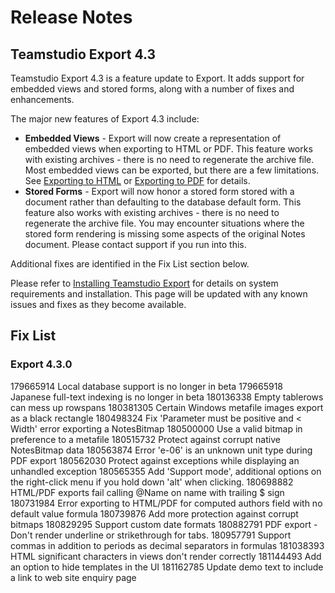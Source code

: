 # Release Notes
## Teamstudio Export 4.3
Teamstudio Export 4.3 is a feature update to Export. It adds support for embedded views and stored forms, along with a number of fixes and enhancements.

The major new features of Export 4.3 include:

* **Embedded Views** - Export will now create a representation of embedded views when exporting to HTML or PDF. This feature works with existing archives - there is no need to regenerate the archive file.
  Most embedded views can be exported, but there are a few limitations. See [Exporting to HTML](html.md#embedded-views) or [Exporting to PDF](pdf.md#embedded-views) for details.
* **Stored Forms** - Export will now honor a stored form stored with a document rather than defaulting to the database default form. This feature also works with existing archives - there is no need to regenerate the archive file. You may encounter situations where the stored form rendering is missing some aspects of the original Notes document. Please contact support if you run into this.

Additional fixes are identified in the Fix List section below.

Please refer to [Installing Teamstudio Export](installing.md) for details on system requirements and installation. This page will be updated with any known issues and fixes as they become available.

## Fix List
### Export 4.3.0
179665914	Local database support is no longer in beta 
179665918	Japanese full-text indexing is no longer in beta
180136338	Empty tablerows can mess up rowspans
180381305	Certain Windows metafile images export as a black rectangle
180498324	Fix 'Parameter must be positive and < Width' error exporting a NotesBitmap
180500000	Use a valid bitmap in preference to a metafile
180515732	Protect against corrupt native NotesBitmap data
180563874	Error 'e-06' is an unknown unit type during PDF export
180562030	Protect against exceptions while displaying an unhandled exception
180565355	Add 'Support mode', additional options on the right-click menu if you hold down 'alt' when clicking.
180698882	HTML/PDF exports fail calling @Name on name with trailing $ sign
180731984	Error exporting to HTML/PDF for computed authors field with no default value formula
180739876	Add more protection against corrupt bitmaps
180829295	Support custom date formats
180882791	PDF export - Don't render underline or strikethrough for tabs.
180957791	Support commas in addition to periods as decimal separators in formulas
181038393	HTML significant characters in views don't render correctly
181144493	Add an option to hide templates in the UI
181162785	Update demo text to include a link to web site enquiry page
